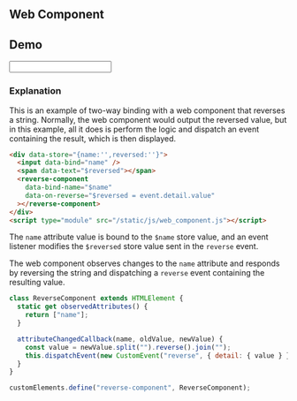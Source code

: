 ## Web Component

## Demo

<div data-store="{name:'',reversed:''}" class="flex flex-col gap-4">
    <input data-bind="name" class="flex items-center input input-bordered">
    <div class="alert h-16">
        <span data-text="$reversed"></span>
    </div>
    <reverse-component data-bind-name="$name" data-on-reverse="$reversed = event.detail.value"></reverse-component>
    <script type="module" src="/static/js/web_component.js"></script>
</div>

### Explanation

This is an example of two-way binding with a web component that reverses a string. Normally, the web component would output the reversed value, but in this example, all it does is perform the logic and dispatch an event containing the result, which is then displayed.

```html
<div data-store="{name:'',reversed:''}">
  <input data-bind="name" />
  <span data-text="$reversed"></span>
  <reverse-component
    data-bind-name="$name"
    data-on-reverse="$reversed = event.detail.value"
  ></reverse-component>
</div>
<script type="module" src="/static/js/web_component.js"></script>
```

The `name` attribute value is bound to the `$name` store value, and an event listener modifies the `$reversed` store value sent in the `reverse` event.

The web component observes changes to the `name` attribute and responds by reversing the string and dispatching a `reverse` event containing the resulting value.

```js
class ReverseComponent extends HTMLElement {
  static get observedAttributes() {
    return ["name"];
  }

  attributeChangedCallback(name, oldValue, newValue) {
    const value = newValue.split("").reverse().join("");
    this.dispatchEvent(new CustomEvent("reverse", { detail: { value } }));
  }
}

customElements.define("reverse-component", ReverseComponent);
```
